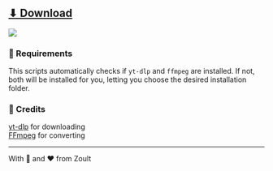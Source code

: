 ## [⬇ Download](https://raw.githack.com/Zoult/batchytdownloader/main/batchdownloader.bat)
![](https://cdn.discordapp.com/attachments/923633338378489856/1128395057419014184/image.png)

### 📖 Requirements
This scripts automatically checks if `yt-dlp` and `ffmpeg` are installed.
If not, both will be installed for you, letting you choose the desired installation folder.

### 👥 Credits
[yt-dlp](https://github.com/yt-dlp/yt-dlp) for downloading
<br>[FFmpeg](https://github.com/FFmpeg/FFmpeg) for converting</br>

---

With 🎨 and ❤ from Zoult
